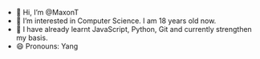 - 👋 Hi, I’m @MaxonT
- 👀 I’m interested in Computer Science. I am 18 years old now. 
- 🌱 I have already learnt JavaScript, Python, Git and currently strengthen my basis. 
- 😄 Pronouns: Yang

<!---
MaxonT/MaxonT is a ✨ special ✨ repository because its `README.md` (this file) appears on your GitHub profile.
You can click the Preview link to take a look at your changes.
--->
